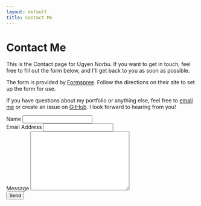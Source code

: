 ```yaml
---
layout: default
title: Contact Me 
---
```


<div id="contact">
  <h1 class="pageTitle">Contact Me</h1>
  <div class="contactContent">
    <p class="intro">This is the Contact page for Ugyen Norbu. If you want to get in touch, feel free to fill out the form below, and I'll get back to you as soon as possible.</p>
    <p>The form is provided by <a href="http://formspree.io/">Formspree</a>. Follow the directions on their site to set up the form for use.</p>
    <p>If you have questions about my portfolio or anything else, feel free to <a href="mailto:02240369.csr@rub.edu.bt">email me</a> or create an issue on <a href="https://github.com/UgayNobu">GitHub</a>. I look forward to hearing from you!</p>
  </div>
  <form action="http://formspree.io/02240369.csr@rub.edu.bt" method="POST">
    <label for="name">Name</label>
    <input type="text" id="name" name="name" class="full-width"><br>
    <label for="email">Email Address</label>
    <input type="email" id="email" name="_replyto" class="full-width"><br>
    <label for="message">Message</label>
    <textarea name="message" id="message" cols="30" rows="10" class="full-width"></textarea><br>
    <input type="submit" value="Send" class="button">
  </form>
</div>

